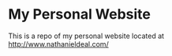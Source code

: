 My Personal Website
===================

This is a repo of my personal website located at <http://www.nathanieldeal.com/>

